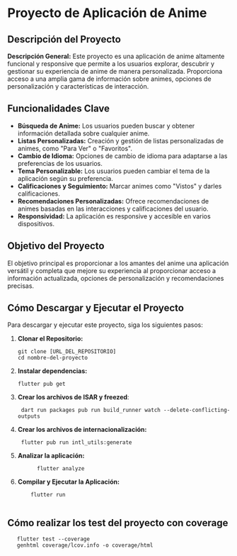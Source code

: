 # Proyecto de Aplicación de Anime

## Descripción del Proyecto

**Descripción General:**
Este proyecto es una aplicación de anime altamente funcional y responsive que permite a los usuarios explorar, descubrir y gestionar su experiencia de anime de manera personalizada. Proporciona acceso a una amplia gama de información sobre animes, opciones de personalización y características de interacción.

## Funcionalidades Clave

- **Búsqueda de Anime:** Los usuarios pueden buscar y obtener información detallada sobre cualquier anime.
- **Listas Personalizadas:** Creación y gestión de listas personalizadas de animes, como "Para Ver" o "Favoritos".
- **Cambio de Idioma:** Opciones de cambio de idioma para adaptarse a las preferencias de los usuarios.
- **Tema Personalizable:** Los usuarios pueden cambiar el tema de la aplicación según su preferencia.
- **Calificaciones y Seguimiento:** Marcar animes como "Vistos" y darles calificaciones.
- **Recomendaciones Personalizadas:** Ofrece recomendaciones de animes basadas en las interacciones y calificaciones del usuario.
- **Responsividad:** La aplicación es responsive y accesible en varios dispositivos.

## Objetivo del Proyecto

El objetivo principal es proporcionar a los amantes del anime una aplicación versátil y completa que mejore su experiencia al proporcionar acceso a información actualizada, opciones de personalización y recomendaciones precisas.

## Cómo Descargar y Ejecutar el Proyecto

Para descargar y ejecutar este proyecto, siga los siguientes pasos:

1. **Clonar el Repositorio:**
   
   ```shell
   git clone [URL_DEL_REPOSITORIO]
   cd nombre-del-proyecto

2. **Instalar dependencias:**
   
   ```shell
   flutter pub get

3. **Crear los archivos de ISAR y freezed**:
   
   ```shell
    dart run packages pub run build_runner watch --delete-conflicting-outputs

4. **Crear los archivos de internacionalización:**
   
   ```shell
    flutter pub run intl_utils:generate

5. **Analizar la aplicación:**
   ```shell
         flutter analyze

7. **Compilar y Ejecutar la Aplicación:**

    ```shell
        flutter run


## Cómo realizar los test del proyecto con coverage 

```shell
   flutter test --coverage
   genhtml coverage/lcov.info -o coverage/html
